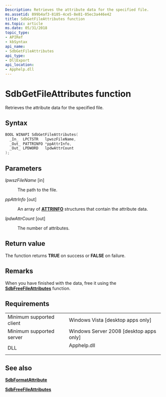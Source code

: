 ```yaml
---
Description: Retrieves the attribute data for the specified file.
ms.assetid: 899b4af3-8185-4ce5-8e81-05ec3a446e42
title: SdbGetFileAttributes function
ms.topic: article
ms.date: 05/31/2018
topic_type: 
- APIRef
- kbSyntax
api_name: 
- SdbGetFileAttributes
api_type: 
- DllExport
api_location: 
- Apphelp.dll
---
```


# SdbGetFileAttributes function

Retrieves the attribute data for the specified file.

## Syntax


```C++
BOOL WINAPI SdbGetFileAttributes(
  _In_  LPCTSTR   lpwszFileName,
  _Out_ PATTRINFO *ppAttrInfo,
  _Out_ LPDWORD   lpdwAttrCount
);
```



## Parameters

<dl> <dt>

*lpwszFileName* \[in\]
</dt> <dd>

The path to the file.

</dd> <dt>

*ppAttrInfo* \[out\]
</dt> <dd>

An array of [**ATTRINFO**](attrinfo.md) structures that contain the attribute data.

</dd> <dt>

*lpdwAttrCount* \[out\]
</dt> <dd>

The number of attributes.

</dd> </dl>

## Return value

The function returns **TRUE** on success or **FALSE** on failure.

## Remarks

When you have finished with the data, free it using the [**SdbFreeFileAttributes**](sdbfreefileattributes.md) function.

## Requirements



|                                     |                                                                                        |
|-------------------------------------|----------------------------------------------------------------------------------------|
| Minimum supported client<br/> | Windows Vista \[desktop apps only\]<br/>                                         |
| Minimum supported server<br/> | Windows Server 2008 \[desktop apps only\]<br/>                                   |
| DLL<br/>                      | <dl> <dt>Apphelp.dll</dt> </dl> |



## See also

<dl> <dt>

[**SdbFormatAttribute**](sdbformatattribute.md)
</dt> <dt>

[**SdbFreeFileAttributes**](sdbfreefileattributes.md)
</dt> </dl>

 

 




